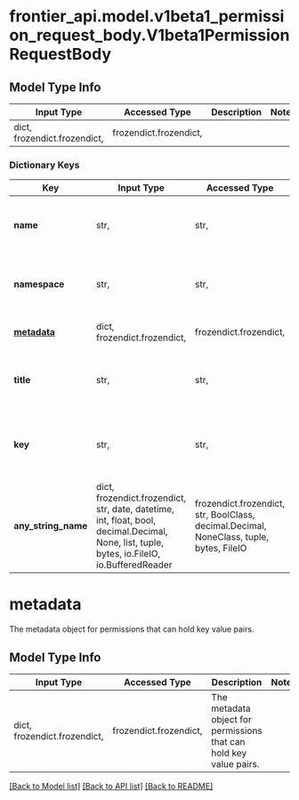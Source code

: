 # frontier_api.model.v1beta1_permission_request_body.V1beta1PermissionRequestBody

## Model Type Info
Input Type | Accessed Type | Description | Notes
------------ | ------------- | ------------- | -------------
dict, frozendict.frozendict,  | frozendict.frozendict,  |  | 

### Dictionary Keys
Key | Input Type | Accessed Type | Description | Notes
------------ | ------------- | ------------- | ------------- | -------------
**name** | str,  | str,  | The name of the permission. It should be unique across a Frontier instance and can contain only alphanumeric characters. | [optional] 
**namespace** | str,  | str,  | The namespace of the permission.The namespace should be in service/resource format.&lt;br/&gt;*Example:*&#x60;app/guardian&#x60; | [optional] 
**[metadata](#metadata)** | dict, frozendict.frozendict,  | frozendict.frozendict,  | The metadata object for permissions that can hold key value pairs. | [optional] 
**title** | str,  | str,  | The title can contain any UTF-8 character, used to provide a human-readable name for the permissions. Can also be left empty. | [optional] 
**key** | str,  | str,  | Permission path key is composed of three parts, &#x27;service.resource.verb&#x27;. Where &#x27;service.resource&#x27; works as a namespace for the &#x27;verb&#x27;. | [optional] 
**any_string_name** | dict, frozendict.frozendict, str, date, datetime, int, float, bool, decimal.Decimal, None, list, tuple, bytes, io.FileIO, io.BufferedReader | frozendict.frozendict, str, BoolClass, decimal.Decimal, NoneClass, tuple, bytes, FileIO | any string name can be used but the value must be the correct type | [optional]

# metadata

The metadata object for permissions that can hold key value pairs.

## Model Type Info
Input Type | Accessed Type | Description | Notes
------------ | ------------- | ------------- | -------------
dict, frozendict.frozendict,  | frozendict.frozendict,  | The metadata object for permissions that can hold key value pairs. | 

[[Back to Model list]](../../README.md#documentation-for-models) [[Back to API list]](../../README.md#documentation-for-api-endpoints) [[Back to README]](../../README.md)

